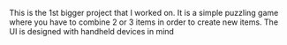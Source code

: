This is the 1st bigger project that I worked on. 
It is a simple puzzling game where you have to combine 2 or 3 items in order to create new items.
The UI is designed with handheld devices in mind
